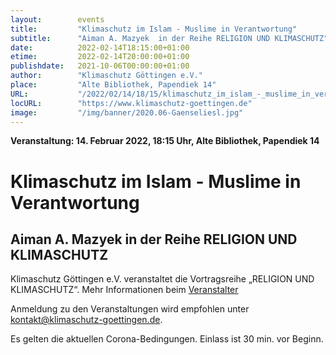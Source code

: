 ```yaml
---
layout:        events
title:         "Klimaschutz im Islam - Muslime in Verantwortung"
subtitle:      "Aiman A. Mazyek  in der Reihe RELIGION UND KLIMASCHUTZ"
date:          2022-02-14T18:15:00+01:00
etime:         2022-02-14T20:00:00+01:00
publishdate:   2021-10-06T00:00:00+01:00
author:        "Klimaschutz Göttingen e.V."
place:         "Alte Bibliothek, Papendiek 14"
URL:           "/2022/02/14/18/15/klimaschutz_im_islam_-_muslime_in_verantwortung"
locURL:        "https://www.klimaschutz-goettingen.de"
image:         "/img/banner/2020.06-Gaenseliesl.jpg"
---
```


**Veranstaltung: 14. Februar 2022, 18:15 Uhr, Alte Bibliothek, Papendiek 14**

Klimaschutz im Islam - Muslime in Verantwortung
===========

Aiman A. Mazyek  in der Reihe RELIGION UND KLIMASCHUTZ
-----------

Klimaschutz Göttingen e.V. veranstaltet die Vortragsreihe „RELIGION UND KLIMASCHUTZ“.
Mehr Informationen beim [Veranstalter](https://www.klimaschutz-goettingen.de)


Anmeldung zu den Veranstaltungen wird empfohlen unter
[kontakt@klimaschutz-goettingen.de](mailto:kontakt@klimaschutz-goettingen.de).

Es gelten die aktuellen Corona-Bedingungen. Einlass ist 30 min. vor Beginn.
